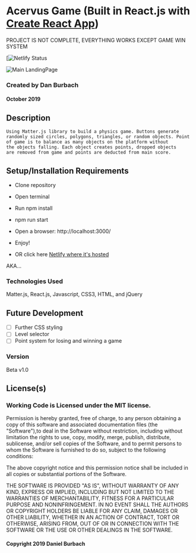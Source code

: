 # Acervus Game (Built in React.js with [Create React App](https://github.com/facebook/create-react-app))

PROJECT IS NOT COMPLETE, EVERYTHING WORKS EXCEPT GAME WIN SYSTEM

[![Netlify Status]()

![Main LandingPage]()

### __Created by Dan Burbach__
#### __October 2019__


## __Description__

```
Using Matter.js library to build a physics game. Buttons generate 
randomly sized circles, polygons, triangles, or random objects. Point 
of game is to balance as many objects on the platform without 
the objects falling. Each object creates points, dropped objects 
are removed from game and points are deducted from main score.
```

## __Setup/Installation Requirements__

  * Clone repository

  * Open terminal

  * Run npm install

  * npm run start

  * Open a browser: http://localhost:3000/

  * Enjoy!
  
  * OR click here [Netlify where it's hosted]()
  
  AKA... 

### __Technologies Used__

  Matter.js, React.js, Javascript, CSS3, HTML, and jQuery

## __Future Development__

  - [ ] Further CSS styling
  - [ ] Level selector
  - [ ] Point system for losing and winning a game

### __Version__

Beta v1.0

## License(s)
### Working Code is Licensed under the MIT license.

Permission is hereby granted, free of charge, to any person obtaining a copy of this software and associated documentation files (the "Software"),to deal in the Software without restriction, including without limitation the rights to use, copy, modify, merge, publish, distribute, sublicense,
and/or sell copies of the Software, and to permit persons to whom the Software is furnished to do so, subject to the following conditions:

The above copyright notice and this permission notice shall be included in all copies or substantial portions of the Software.

THE SOFTWARE IS PROVIDED "AS IS", WITHOUT WARRANTY OF ANY KIND, EXPRESS OR IMPLIED, INCLUDING BUT NOT LIMITED TO THE WARRANTIES OF MERCHANTABILITY,
FITNESS FOR A PARTICULAR PURPOSE AND NONINFRINGEMENT. IN NO EVENT SHALL THE AUTHORS OR COPYRIGHT HOLDERS BE LIABLE FOR ANY CLAIM, DAMAGES OR OTHER LIABILITY,
WHETHER IN AN ACTION OF CONTRACT, TORT OR OTHERWISE, ARISING FROM, OUT OF OR IN CONNECTION WITH THE SOFTWARE OR THE USE OR OTHER DEALINGS IN THE SOFTWARE.

#### Copyright 2019 Daniel Burbach
